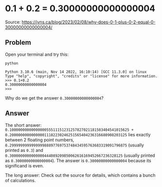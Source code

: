 # 0.1 + 0.2 = 0.30000000000000004

Source: <https://jvns.ca/blog/2023/02/08/why-does-0-1-plus-0-2-equal-0-30000000000000004/>

## Problem

Open your terminal and try this:

```shell
python

Python 3.10.6 (main, Nov 14 2022, 16:10:14) [GCC 11.3.0] on linux
Type "help", "copyright", "credits" or "license" for more information.
>>> 0.1+0.2
0.30000000000000004
>>>
```

Why do we get the answer `0.30000000000000004`?

## Answer

The short answer: `0.1000000000000000055511151231257827021181583404541015625 + 0.200000000000000011102230246251565404236316680908203125` lies exactly between 2 floating point numbers, `0.299999999999999988897769753748434595763683319091796875` (usually printed as `0.3`) and `0.3000000000000000444089209850062616169452667236328125` (usually printed as `0.30000000000000004`). The answer is `0.30000000000000004` because its significand is even.

The long answer: Check out the source for details, which contains a bunch of calculations.
